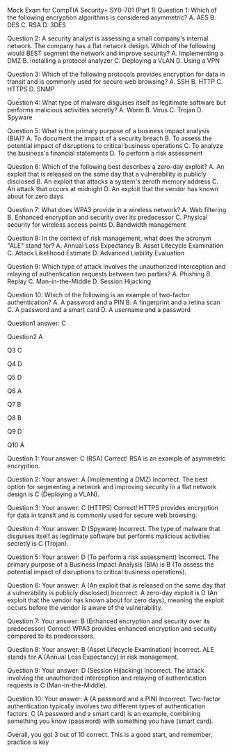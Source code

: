 Mock Exam for CompTIA Security+ SY0-701 (Part 1)
Question 1:
Which of the following encryption algorithms is considered asymmetric?
A. AES
B. DES
C. RSA
D. 3DES

Question 2:
A security analyst is assessing a small company's internal network. The company has a flat network design. Which of the following would BEST segment the network and improve security?
A. Implementing a DMZ
B. Installing a protocol analyzer
C. Deploying a VLAN
D. Using a VPN

Question 3:
Which of the following protocols provides encryption for data in transit and is commonly used for secure web browsing?
A. SSH
B. HTTP
C. HTTPS
D. SNMP

Question 4:
What type of malware disguises itself as legitimate software but performs malicious activities secretly?
A. Worm
B. Virus
C. Trojan
D. Spyware

Question 5:
What is the primary purpose of a business impact analysis (BIA)?
A. To document the impact of a security breach
B. To assess the potential impact of disruptions to critical business operations
C. To analyze the business's financial statements
D. To perform a risk assessment

Question 6:
Which of the following best describes a zero-day exploit?
A. An exploit that is released on the same day that a vulnerability is publicly disclosed
B. An exploit that attacks a system's zeroth memory address
C. An attack that occurs at midnight
D. An exploit that the vendor has known about for zero days

Question 7:
What does WPA3 provide in a wireless network?
A. Web filtering
B. Enhanced encryption and security over its predecessor
C. Physical security for wireless access points
D. Bandwidth management

Question 8:
In the context of risk management, what does the acronym "ALE" stand for?
A. Annual Loss Expectancy
B. Asset Lifecycle Examination
C. Attack Likelihood Estimate
D. Advanced Liability Evaluation

Question 9:
Which type of attack involves the unauthorized interception and relaying of authentication requests between two parties?
A. Phishing
B. Replay
C. Man-in-the-Middle
D. Session Hijacking

Question 10:
Which of the following is an example of two-factor authentication?
A. A password and a PIN
B. A fingerprint and a retina scan
C. A password and a smart card
D. A username and a password

Question1
answer: C

Question2
A

Q3
C

Q4
D

Q5
D

Q6
A

Q7
B

Q8
B

Q9
D

Q10
A

Question 1:
Your answer: C (RSA)
Correct! RSA is an example of asymmetric encryption.

Question 2:
Your answer: A (Implementing a DMZ)
Incorrect. The best option for segmenting a network and improving security in a flat network design is C (Deploying a VLAN).

Question 3:
Your answer: C (HTTPS)
Correct! HTTPS provides encryption for data in transit and is commonly used for secure web browsing.

Question 4:
Your answer: D (Spyware)
Incorrect. The type of malware that disguises itself as legitimate software but performs malicious activities secretly is C (Trojan).

Question 5:
Your answer: D (To perform a risk assessment)
Incorrect. The primary purpose of a Business Impact Analysis (BIA) is B (To assess the potential impact of disruptions to critical business operations).

Question 6:
Your answer: A (An exploit that is released on the same day that a vulnerability is publicly disclosed)
Incorrect. A zero-day exploit is D (An exploit that the vendor has known about for zero days), meaning the exploit occurs before the vendor is aware of the vulnerability.

Question 7:
Your answer: B (Enhanced encryption and security over its predecessor)
Correct! WPA3 provides enhanced encryption and security compared to its predecessors.

Question 8:
Your answer: B (Asset Lifecycle Examination)
Incorrect. ALE stands for A (Annual Loss Expectancy) in risk management.

Question 9:
Your answer: D (Session Hijacking)
Incorrect. The attack involving the unauthorized interception and relaying of authentication requests is C (Man-in-the-Middle).

Question 10:
Your answer: A (A password and a PIN)
Incorrect. Two-factor authentication typically involves two different types of authentication factors. C (A password and a smart card) is an example, combining something you know (password) with something you have (smart card).

Overall, you got 3 out of 10 correct. This is a good start, and remember, practice is key